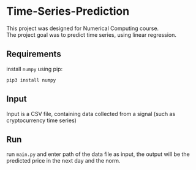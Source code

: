 # Time-Series-Prediction
This project was designed for Numerical Computing course.
</br> The project goal was to predict time series, using linear regression.

## Requirements
install `numpy` using pip:
```
pip3 install numpy
```

## Input
Input is a CSV file, containing data collected from a signal (such as cryptocurrency time series)

## Run
run `main.py` and enter path of the data file as input, the output will be the predicted price in the next day and the norm.

